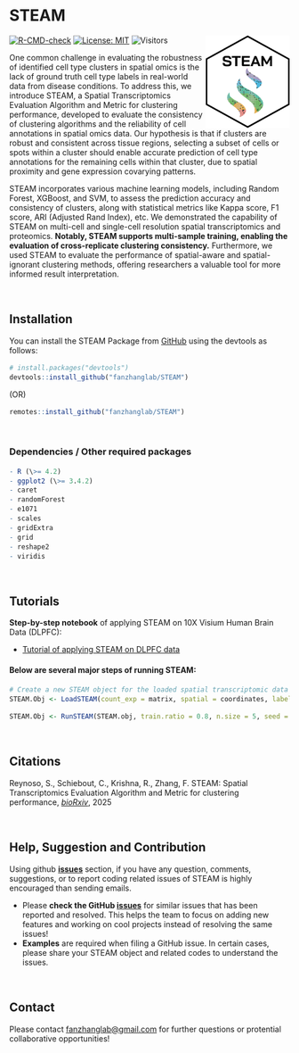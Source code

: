 
# STEAM

<!-- badges: start -->

[![R-CMD-check](https://github.com/fanzhanglab/STEAM/actions/workflows/check-standard.yaml/badge.svg)](https://github.com/fanzhanglab/STEAM/actions/workflows/check-standard.yaml)
[![License:
MIT](https://img.shields.io/badge/License-MIT-yellow.svg)](https://opensource.org/licenses/MIT)
![Visitors](https://api.visitorbadge.io/api/visitors?path=https%3A%2F%2Fgithub.com%2Ffanzhanglab%2FSTEAM-v2&label=%23Visits&labelColor=%23000000&countColor=%2300c00B&style=plastic)
<img width="30%" align = "right" src="https://github.com/fanzhanglab/STEAM/blob/alpha/media/STEAM_logo.png?raw=true">
<!-- badges: end -->
<p align="justify">

One common challenge in evaluating the robustness of identified cell
type clusters in spatial omics is the lack of ground truth cell type
labels in real-world data from disease conditions. To address this, we
introduce STEAM, a Spatial Transcriptomics Evaluation Algorithm and
Metric for clustering performance, developed to evaluate the consistency
of clustering algorithms and the reliability of cell annotations in
spatial omics data. Our hypothesis is that if clusters are robust and
consistent across tissue regions, selecting a subset of cells or spots
within a cluster should enable accurate prediction of cell type
annotations for the remaining cells within that cluster, due to spatial
proximity and gene expression covarying patterns.

STEAM incorporates various machine learning models, including Random
Forest, XGBoost, and SVM, to assess the prediction accuracy and
consistency of clusters, along with statistical metrics like Kappa
score, F1 score, ARI (Adjusted Rand Index), etc. We demonstrated the
capability of STEAM on multi-cell and single-cell resolution spatial
transcriptomics and proteomics. **Notably, STEAM supports multi-sample
training, enabling the evaluation of cross-replicate clustering
consistency.** Furthermore, we used STEAM to evaluate the performance of
spatial-aware and spatial-ignorant clustering methods, offering
researchers a valuable tool for more informed result interpretation.
</p>

<!-- <img width="100%" align = "center" src="https://github.com/fanzhanglab/STEAM/blob/main/man/figures/Figure1.png"> -->

</br>

## Installation

You can install the STEAM Package from
[GitHub](https://github.com/fanzhanglab/STEAM/) using the devtools as
follows:

``` r
# install.packages("devtools")
devtools::install_github("fanzhanglab/STEAM")
```

(OR)

``` r
remotes::install_github("fanzhanglab/STEAM")
```

<br/>

### Dependencies / Other required packages

``` r
- R (\>= 4.2)
- ggplot2 (\>= 3.4.2)
- caret
- randomForest
- e1071
- scales
- gridExtra
- grid
- reshape2
- viridis
```

<br/>

## Tutorials

**Step-by-step notebook** of applying STEAM on 10X Visium Human Brain
Data (DLPFC):

- <a href="https://htmlpreview.github.io/?https://github.com/fanzhanglab/STEAM/blob/main/tutorials/STEAM_DLPFC_tutorial.html">
  Tutorial of applying STEAM on DLPFC data </a>

#### Below are several major steps of running STEAM:

``` r
# Create a new STEAM object for the loaded spatial transcriptomic data
STEAM.Obj <- LoadSTEAM(count_exp = matrix, spatial = coordinates, labels = labels, Seurat.obj = NULL)
```

``` r
STEAM.Obj <- RunSTEAM(STEAM.obj, train.ratio = 0.8, n.size = 5, seed = 123, cv.folds = 10, cv.repeats = 3, trainval.ratio = 0.8, model = "rf", n.tree = 500, kernel = 'linear', train.folder.name = 'train.out', allowParallel = FALSE)
```

<br/>

## Citations

Reynoso, S., Schiebout, C., Krishna, R., Zhang, F. STEAM: Spatial
Transcriptomics Evaluation Algorithm and Metric for clustering
performance, [*bioRxiv*](link), 2025

<br/>

## Help, Suggestion and Contribution

Using github [**issues**](https://github.com/fanzhanglab/STEAM/issues)
section, if you have any question, comments, suggestions, or to report
coding related issues of STEAM is highly encouraged than sending emails.

- Please **check the GitHub
  [issues](https://github.com/fanzhanglab/STEAM/issues)** for similar
  issues that has been reported and resolved. This helps the team to
  focus on adding new features and working on cool projects instead of
  resolving the same issues!
- **Examples** are required when filing a GitHub issue. In certain
  cases, please share your STEAM object and related codes to understand
  the issues.

<br/>

## Contact

Please contact [fanzhanglab@gmail.com](fanzhanglab@gmail.com) for
further questions or protential collaborative opportunities!
